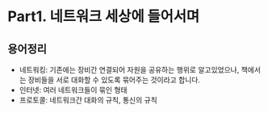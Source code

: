 # Part1. 네트워크 세상에 들어서며

## 용어정리
- 네트워킹: 기존에는 장비간 연결되어 자원을 공유하는 행위로 알고있었으나, 책에서는 장비들을 서로 대화할 수 있도록 묶어주는 것이라고 합니다.
- 인터넷: 여러 네트워크들이 묶인 형태
- 프로토콜: 네트워크간 대화의 규칙, 통신의 규칙
